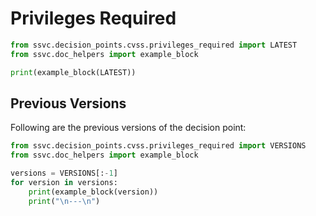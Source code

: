 # Privileges Required

```python exec="true" idprefix=""
from ssvc.decision_points.cvss.privileges_required import LATEST
from ssvc.doc_helpers import example_block

print(example_block(LATEST))
```

## Previous Versions

Following are the previous versions of the decision point:

```python exec="true" idprefix=""
from ssvc.decision_points.cvss.privileges_required import VERSIONS
from ssvc.doc_helpers import example_block

versions = VERSIONS[:-1]
for version in versions:
    print(example_block(version))
    print("\n---\n")
```

